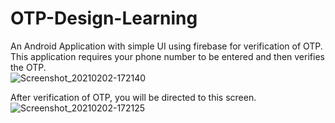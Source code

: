 # OTP-Design-Learning
An Android Application with simple UI using firebase for verification of OTP. This application requires your phone number to be entered and then verifies the OTP.  
![Screenshot_20210202-172140](https://user-images.githubusercontent.com/64889275/106596904-a9422800-657b-11eb-936a-4798d49ed900.png)



After verification of OTP, you will be directed to this screen.
![Screenshot_20210202-172125](https://user-images.githubusercontent.com/64889275/106596910-ab0beb80-657b-11eb-96ca-4da30f8b28c7.png)
